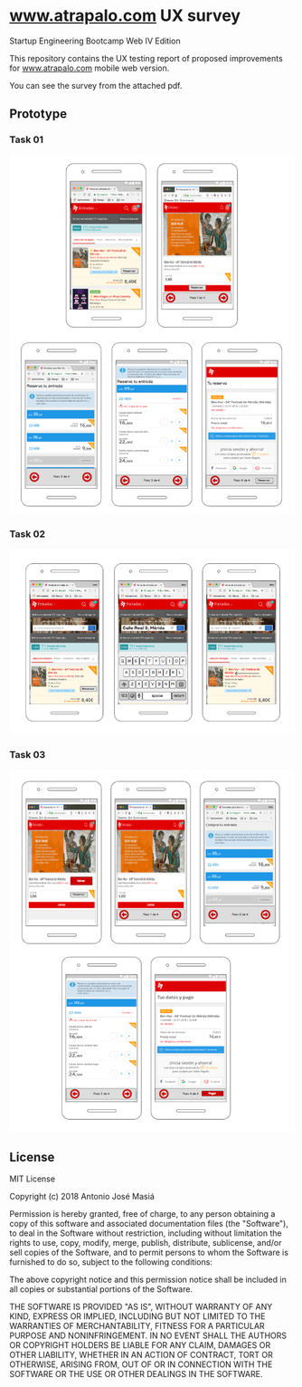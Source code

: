 # www.atrapalo.com UX survey

Startup Engineering Bootcamp Web IV Edition

This repository contains the UX testing report of proposed improvements for www.atrapalo.com mobile web version.

You can see the survey from the attached pdf.

## Prototype

### Task 01

![Task01](./Task01_Prototype_AJMA_20180714.png)

### Task 02

![Task02](./Task02_Prototype_AJMA_20180714.png)

### Task 03

![Task03](./Task03_Prototype_AJMA_20180714.png)

## License

MIT License

Copyright (c) 2018 Antonio José Masiá

Permission is hereby granted, free of charge, to any person obtaining a copy of this software and associated documentation files (the "Software"), to deal in the Software without restriction, including without limitation the rights to use, copy, modify, merge, publish, distribute, sublicense, and/or sell copies of the Software, and to permit persons to whom the Software is furnished to do so, subject to the following conditions:

The above copyright notice and this permission notice shall be included in all copies or substantial portions of the Software.

THE SOFTWARE IS PROVIDED "AS IS", WITHOUT WARRANTY OF ANY KIND, EXPRESS OR IMPLIED, INCLUDING BUT NOT LIMITED TO THE WARRANTIES OF MERCHANTABILITY, FITNESS FOR A PARTICULAR PURPOSE AND NONINFRINGEMENT. IN NO EVENT SHALL THE AUTHORS OR COPYRIGHT HOLDERS BE LIABLE FOR ANY CLAIM, DAMAGES OR OTHER LIABILITY, WHETHER IN AN ACTION OF CONTRACT, TORT OR OTHERWISE, ARISING FROM, OUT OF OR IN CONNECTION WITH THE SOFTWARE OR THE USE OR OTHER DEALINGS IN THE SOFTWARE.
